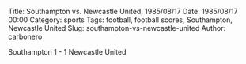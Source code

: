 Title: Southampton vs. Newcastle United, 1985/08/17
Date: 1985/08/17 00:00
Category: sports
Tags: football, football scores, Southampton, Newcastle United
Slug: southampton-vs-newcastle-united
Author: carbonero


Southampton 1 - 1 Newcastle United
